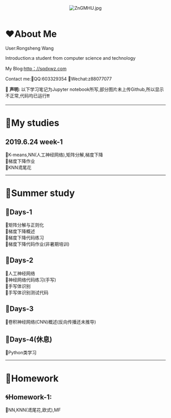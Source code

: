 <center><img src="https://s2.ax1x.com/2019/06/27/ZnGMHU.jpg" alt="ZnGMHU.jpg" border="0" /></center>

</br>

# :heart:About Me

 User:Rongsheng Wang
 
 Introduction:a student from computer science and technology
 
  My Blog:<a href="http：//sqdxwz.com">http：//sqdxwz.com</a>
  
  Contact me::speech_balloon:QQ:603329354  :speech_balloon:Wechat:z88077077
  
  :loudspeaker: **声明:** 以下学习笔记为Jupyter notebook所写,部分图片未上传Github,所以显示不正常,代码均已运行:exclamation::exclamation:
 
---------------------------------------------------------------------------------------------------------------------------------------

# :open_file_folder:My studies

## 2019.6.24  week-1
:loudspeaker:K-means,NN(人工神经网络),矩阵分解,梯度下降
</br>
:loudspeaker:梯度下降作业
</br>
:loudspeaker:KNN鸢尾花

---------------------------------------------------------------------------------------------------------------------------------------
# :open_file_folder:Summer study
## :ledger:Days-1
:pencil:矩阵分解与正则化
</br>
:pencil:梯度下降概述
</br>
:pencil:梯度下降代码练习
</br>
:pencil:梯度下降代码作业(非暑期培训)
## :ledger:Days-2
:pencil:人工神经网络
</br>
:pencil:神经网络代码练习(手写)
</br>
:pencil:手写体识别
</br>
:pencil:手写体识别测试代码
## :ledger:Days-3
:pencil:卷积神经网络(CNN)概述(反向传播还未推导)
## :ledger:Days-4(休息)
:pencil:Python类学习

--------------------------------------------------------------------------------------------------------------------------------------
# :open_file_folder:Homework
## :cyclone:Homework-1:
:page_facing_up:NN,KNN(鸢尾花,欧式),MF
